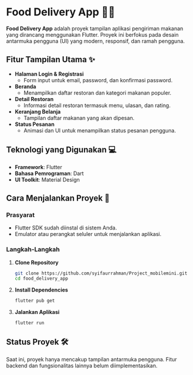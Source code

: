 # Food Delivery App 🍔🍕  

**Food Delivery App** adalah proyek tampilan aplikasi pengiriman makanan yang dirancang menggunakan Flutter. Proyek ini berfokus pada desain antarmuka pengguna (UI) yang modern, responsif, dan ramah pengguna.  

## Fitur Tampilan Utama ✨  
- **Halaman Login & Registrasi**  
  - Form input untuk email, password, dan konfirmasi password.  
- **Beranda**  
  - Menampilkan daftar restoran dan kategori makanan populer.  
- **Detail Restoran**  
  - Informasi detail restoran termasuk menu, ulasan, dan rating.  
- **Keranjang Belanja**  
  - Tampilan daftar makanan yang akan dipesan.  
- **Status Pesanan**  
  - Animasi dan UI untuk menampilkan status pesanan pengguna.  

## Teknologi yang Digunakan 💻  
- **Framework**: Flutter  
- **Bahasa Pemrograman**: Dart  
- **UI Toolkit**: Material Design  

## Cara Menjalankan Proyek 🚀  
### Prasyarat  
- Flutter SDK sudah diinstal di sistem Anda.  
- Emulator atau perangkat seluler untuk menjalankan aplikasi.  

### Langkah-Langkah  
1. **Clone Repository**  
   ```bash
   git clone https://github.com/syifaurrahman/Project_mobilemini.git
   cd food_delivery_app
2. **Install Dependencies**  
   ```bash
   flutter pub get
3. **Jalankan Aplikasi**  
   ```bash
   flutter run

## Status Proyek 🛠
Saat ini, proyek hanya mencakup tampilan antarmuka pengguna. Fitur backend dan fungsionalitas lainnya belum diimplementasikan.


